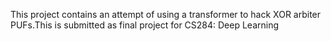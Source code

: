 This project contains an attempt of using a transformer to hack XOR arbiter PUFs.This is submitted as final project for CS284: Deep Learning

